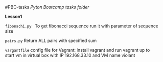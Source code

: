 #PBC-tasks
*Pyton Bootcamp tasks folder*

**Lesson1**


`fibonachi.py ` To get fibonacci sequence run it with parameter of sequence size 

`pairs.py` Return ALL pairs with specified sum 

`vargantfile` config file for Vagrant: install vagrant and run vagrant up to start vm in virtual box with IP 192.168.33.10 and VM name violant


